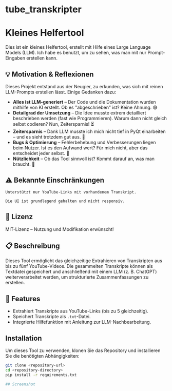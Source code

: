 # tube_transkripter

# Kleines Helfertool

Dies ist ein kleines Helfertool, erstellt mit Hilfe eines Large Language Models (LLM). Ich habe es benutzt, um zu sehen, was man mit nur Prompt-Eingaben erstellen kann.

## 💡 Motivation & Reflexionen

Dieses Projekt entstand aus der Neugier, zu erkunden, was sich mit reinen LLM-Prompts erstellen lässt. Einige Gedanken dazu:

- **Alles ist LLM-generiert** – Der Code und die Dokumentation wurden mithilfe von KI erstellt. Ob es "abgeschrieben" ist? Keine Ahnung. 😅
- **Detailgrad der Umsetzung** – Die Idee musste extrem detailliert beschrieben werden (fast wie Programmieren). Warum dann nicht gleich selbst codieren? Nun, Zeitersparnis! ⏳
- **Zeitersparnis** – Dank LLM musste ich mich nicht tief in PyQt einarbeiten – und es sieht trotzdem gut aus. 🎨
- **Bugs & Optimierung** – Fehlerbehebung und Verbesserungen liegen beim Nutzer. Ist es den Aufwand wert? Für mich nicht, aber das entscheidet jeder selbst. 🐞
- **Nützlichkeit** – Ob das Tool sinnvoll ist? Kommt darauf an, was man braucht. 🤷

## ⚠️ Bekannte Einschränkungen

    Unterstützt nur YouTube-Links mit vorhandenem Transkript.

    Die UI ist grundlegend gehalten und nicht responsiv.

## 📄 Lizenz

MIT-Lizenz – Nutzung und Modifikation erwünscht!

## 📋 Beschreibung
Dieses Tool ermöglicht das gleichzeitige Extrahieren von Transkripten aus bis zu fünf YouTube-Videos. Die gesammelten Transkripte können als Textdatei gespeichert und anschließend mit einem LLM (z. B. ChatGPT) weiterverarbeitet werden, um strukturierte Zusammenfassungen zu erstellen.

## 🚀 Features
- Extrahiert Transkripte aus YouTube-Links (bis zu 5 gleichzeitig).
- Speichert Transkripte als `.txt`-Datei.
- Integrierte Hilfefunktion mit Anleitung zur LLM-Nachbearbeitung.

## Installation

Um dieses Tool zu verwenden, klonen Sie das Repository und installieren Sie die benötigten Abhängigkeiten:

```bash
git clone <repository-url>
cd <repository-directory>
pip install -r requirements.txt

## Screenshot

